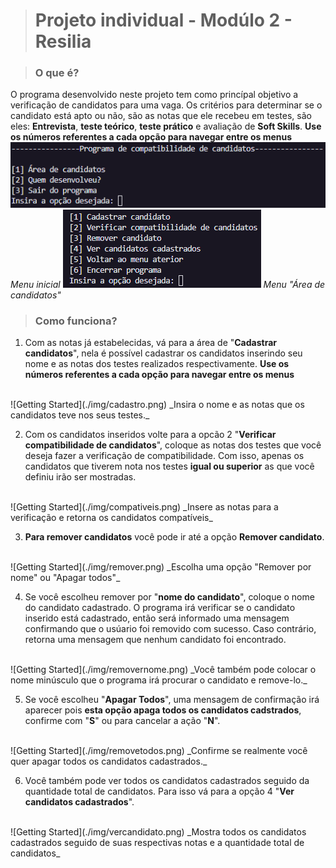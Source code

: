 ># Projeto individual - Modúlo 2 - Resilia

>### O que é?
O programa desenvolvido neste projeto tem como princípal objetivo a verificação de candidatos para uma vaga. Os critérios para determinar se o candidato está apto ou não, são as notas que ele recebeu em testes, são eles: **Entrevista**, **teste teórico**, **teste prático** e avaliação de **Soft Skills**. **Use os números referentes a cada opção para navegar entre os menus**
![Getting Started](./img/1.png)
_Menu inicial_
![Getting Started](./img/2.png)
_Menu "Área de candidatos"_

>### Como funciona?
1. Com as notas já estabelecidas, vá para a área de "**Cadastrar candidatos**", nela é possível cadastrar os candidatos inserindo seu nome e as notas dos testes realizados respectivamente. **Use os números referentes a cada opção para navegar entre os menus**
<br>
![Getting Started](./img/cadastro.png)
_Insira o nome e as notas que os candidatos teve nos seus testes._
<br>

2. Com os candidatos inseridos volte para a opcão 2 "**Verificar compatibilidade de candidatos**", coloque as notas dos testes que você deseja fazer a verificação de compatibilidade. Com isso, apenas os candidatos que tiverem nota nos testes **igual ou superior** as que você definiu irão ser mostradas.
<br>
![Getting Started](./img/compativeis.png)
_Insere as notas para a verificação e retorna os candidatos compatíveis_
<br>

3. **Para remover candidatos** você pode ir até a opção **Remover candidato**.
<br>
![Getting Started](./img/remover.png)
_Escolha uma opção "Remover por nome" ou "Apagar todos"_
<br>

4. Se você escolheu remover por "**nome do candidato**", coloque o nome do candidato cadastrado. O programa irá verificar se o candidato inserido está cadastrado, então será informado uma mensagem confirmando que o usúario foi removido com sucesso. Caso contrário, retorna uma mensagem que nenhum candidato foi encontrado.
<br>
![Getting Started](./img/removernome.png)
_Você também pode colocar o nome minúsculo que o programa irá procurar o candidato e remove-lo._
<br>

5. Se você escolheu "**Apagar Todos**", uma mensagem de confirmação irá aparecer pois **esta opção apaga todos os candidatos cadstrados**, confirme com "**S**" ou para cancelar a ação "**N**".
<br>
![Getting Started](./img/removetodos.png)
_Confirme se realmente você quer apagar todos os candidatos cadastrados._
<br>

6. Você também pode ver todos os candidatos cadastrados seguido da quantidade total de candidatos. Para isso vá para a opção 4 "**Ver candidatos cadastrados**".
<br>
![Getting Started](./img/vercandidato.png)
_Mostra todos os candidatos cadastrados seguido de suas respectivas notas e a quantidade total de candidatos_
